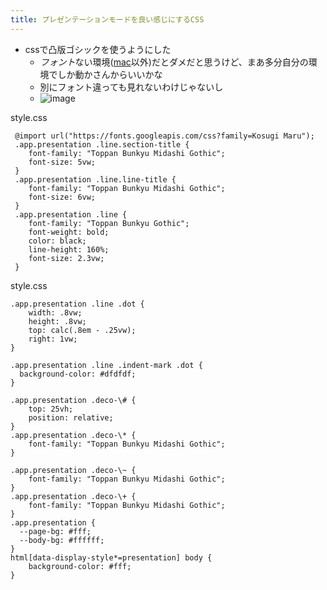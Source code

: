 ```yaml
---
title: プレゼンテーションモードを良い感じにするCSS
---
```


* cssで凸版ゴシックを使うようにした
  * *フォント*ない環境([mac](mac.md)以外)だとダメだと思うけど、まあ多分自分の環境でしか動かさんからいいかな
  * 別にフォント違っても見れないわけじゃないし
  * ![image](https://gyazo.com/cdc9b24d32019d45b99a512a5c921213/thumb/1000)

style.css

````
 @import url("https://fonts.googleapis.com/css?family=Kosugi Maru");
 .app.presentation .line.section-title {
 	font-family: "Toppan Bunkyu Midashi Gothic";
 	font-size: 5vw;
 }
 .app.presentation .line.line-title {
  	font-family: "Toppan Bunkyu Midashi Gothic";
  	font-size: 6vw;
 }
 .app.presentation .line {
 	font-family: "Toppan Bunkyu Gothic";
 	font-weight: bold;
 	color: black;
 	line-height: 160%;
 	font-size: 2.3vw;
 }
````

style.css

````
.app.presentation .line .dot {
    width: .8vw;
    height: .8vw;
    top: calc(.8em - .25vw);
    right: 1vw;
}

.app.presentation .line .indent-mark .dot {
  background-color: #dfdfdf;
}

.app.presentation .deco-\# {
	top: 25vh;
    position: relative;
}
.app.presentation .deco-\* {
	font-family: "Toppan Bunkyu Midashi Gothic";
}

.app.presentation .deco-\~ {
	font-family: "Toppan Bunkyu Midashi Gothic";
}
.app.presentation .deco-\+ {
	font-family: "Toppan Bunkyu Midashi Gothic";
}
.app.presentation {
  --page-bg: #fff;
  --body-bg: #ffffff;
}
html[data-display-style*=presentation] body {
	background-color: #fff;
}
````
